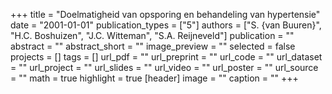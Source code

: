 +++
title = "Doelmatigheid van opsporing en behandeling van hypertensie"
date = "2001-01-01"
publication_types = ["5"]
authors = ["S. {van Buuren}", "H.C. Boshuizen", "J.C. Witteman", "S.A. Reijneveld"]
publication = ""
abstract = ""
abstract_short = ""
image_preview = ""
selected = false
projects = []
tags = []
url_pdf = ""
url_preprint = ""
url_code = ""
url_dataset = ""
url_project = ""
url_slides = ""
url_video = ""
url_poster = ""
url_source = ""
math = true
highlight = true
[header]
image = ""
caption = ""
+++
